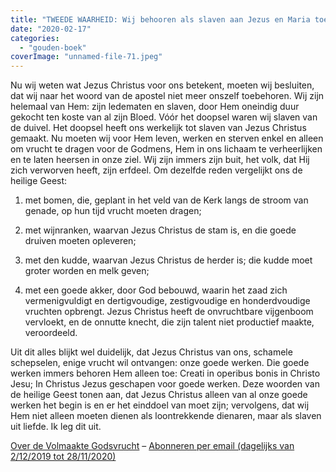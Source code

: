 ```yaml
---
title: "TWEEDE WAARHEID: Wij behooren als slaven aan Jezus en Maria toe"
date: "2020-02-17"
categories: 
  - "gouden-boek"
coverImage: "unnamed-file-71.jpeg"
---
```


Nu wij weten wat Jezus Christus voor ons betekent, moeten wij besluiten, dat wij naar het woord van de apostel niet meer onszelf toebehoren. Wij zijn helemaal van Hem: zijn ledematen en slaven, door Hem oneindig duur gekocht ten koste van al zijn Bloed. Vóór het doopsel waren wij slaven van de duivel. Het doopsel heeft ons werkelijk tot slaven van Jezus Christus gemaakt. Nu moeten wij voor Hem leven, werken en sterven enkel en alleen om vrucht te dragen voor de Godmens, Hem in ons lichaam te verheerlijken en te laten heersen in onze ziel. Wij zijn immers zijn buit, het volk, dat Hij zich verworven heeft, zijn erfdeel. Om dezelfde reden vergelijkt ons de heilige Geest:

1) met bomen, die, geplant in het veld van de Kerk langs de stroom van genade, op hun tijd vrucht moeten dragen;

2) met wijnranken, waarvan Jezus Christus de stam is, en die goede druiven moeten opleveren;

3) met den kudde, waarvan Jezus Christus de herder is; die kudde moet groter worden en melk geven;

4) met een goede akker, door God bebouwd, waarin het zaad zich vermenigvuldigt en dertigvoudige, zestigvoudige en honderdvoudige vruchten opbrengt. Jezus Christus heeft de onvruchtbare vijgenboom vervloekt, en de onnutte knecht, die zijn talent niet productief maakte, veroordeeld.

Uit dit alles blijkt wel duidelijk, dat Jezus Christus van ons, schamele schepselen, enige vrucht wil ontvangen: onze goede werken. Die goede werken immers behoren Hem alleen toe: Creati in operibus bonis in Christo Jesu; In Christus Jezus geschapen voor goede werken. Deze woorden van de heilige Geest tonen aan, dat Jezus Christus alleen van al onze goede werken het begin is en er het einddoel van moet zijn; vervolgens, dat wij Hem niet alleen moeten dienen als loontrekkende dienaren, maar als slaven uit liefde. Ik leg dit uit.

[Over de Volmaakte Godsvrucht](/blog/een-jaar-lang-volmaakte-godsvrucht/) – [Abonneren per email (dagelijks van 2/12/2019 tot 28/11/2020)](http://eepurl.com/9RKvX)

